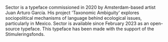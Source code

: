 Sector is a typeface commissioned in 2020 by Amsterdam-based artist Juan Arturo Garc&iacute;a. His project 'Taxonomic Ambiguity' explores sociopolitical mechanisms of language behind ecological issues, particularly in Mexico. Sector is available since February 2023 as an open-source typeface. This typeface has been made with the support of the Stimuleringsfonds.
